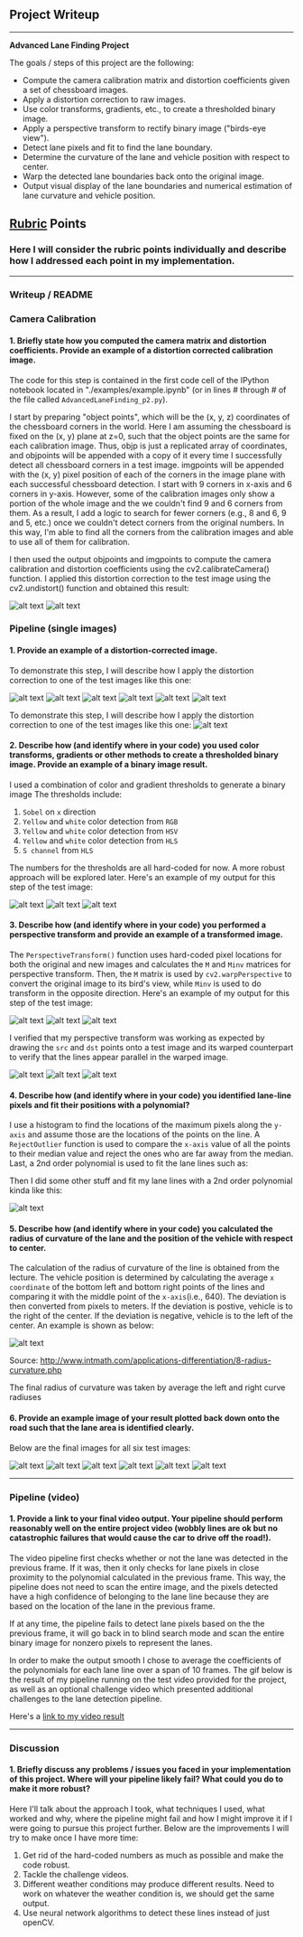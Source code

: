 ## Project Writeup


---

**Advanced Lane Finding Project**

The goals / steps of this project are the following:

* Compute the camera calibration matrix and distortion coefficients given a set of chessboard images.
* Apply a distortion correction to raw images.
* Use color transforms, gradients, etc., to create a thresholded binary image.
* Apply a perspective transform to rectify binary image ("birds-eye view").
* Detect lane pixels and fit to find the lane boundary.
* Determine the curvature of the lane and vehicle position with respect to center.
* Warp the detected lane boundaries back onto the original image.
* Output visual display of the lane boundaries and numerical estimation of lane curvature and vehicle position.

[//]: # (Image References)

[image1]: ./output_images/undistorted1.png "Undistorted1"
[image2]: ./output_images/undistorted2.png "Undistorted2"
[image3]: ./output_images/undistorted3.png "Undistorted3"
[image4]: ./output_images/undistorted4.png "Undistorted4"
[image5]: ./output_images/undistorted5.png "Undistorted5"
[image6]: ./output_images/undistorted6.png "Undistorted6"
[image7]: ./output_images/undistorted7.png "Undistorted7"
[image8]: ./output_images/undistorted8.png "Undistorted8"


[image9]: ./test_images/test1.jpg "Test1"

[image10]: ./output_images/threshold1.png "Threshold1"
[image11]: ./output_images/threshold2.png "Threshold2"
[image12]: ./output_images/threshold3.png "Threshold3"


[image13]: ./output_images/transformed.png "Transform1"
[image14]: ./output_images/transformed2.png "Transform2"
[image15]: ./output_images/transformed3.png "Transform3"


[image16]: ./output_images/linefit1.png "Linefit1"
[image17]: ./output_images/linefit2.png "Linefit2"


[image18]: ./output_images/final1.png "Final1"
[image19]: ./output_images/final2.png "Final2"
[image20]: ./output_images/final3.png "Final3"
[image21]: ./output_images/final4.png "Final4"
[image22]: ./output_images/final5.png "Final5"
[image23]: ./output_images/final6.png "Final6"


[image24]: ./output_images/tf_binary1.png "Binary1"
[image25]: ./output_images/tf_binary2.png "Binary2"
[image26]: ./output_images/tf_binary3.png "Binary3"


[image27]: ./output_images/lane_line1.png "LaneLine1"
[image28]: ./output_images/lane_line2.png "LaneLine2"
[image29]: ./output_images/lane_line3.png "LaneLine3"



[video1]: ./project_video.mp4 "Video"
[video2]: ./result.mp4 "Video"



## [Rubric](https://review.udacity.com/#!/rubrics/571/view) Points

### Here I will consider the rubric points individually and describe how I addressed each point in my implementation.  

---

### Writeup / README



### Camera Calibration

#### 1. Briefly state how you computed the camera matrix and distortion coefficients. Provide an example of a distortion corrected calibration image.

The code for this step is contained in the first code cell of the IPython notebook located in "./examples/example.ipynb" (or in lines # through # of the file called `AdvancedLaneFinding_p2.py`).  

I start by preparing "object points", which will be the (x, y, z) coordinates of the chessboard corners in the world. Here I am assuming the chessboard is fixed on the (x, y) plane at z=0, such that the object points are the same for each calibration image. Thus, objp is just a replicated array of coordinates, and objpoints will be appended with a copy of it every time I successfully detect all chessboard corners in a test image. imgpoints will be appended with the (x, y) pixel position of each of the corners in the image plane with each successful chessboard detection. I start with 9 corners in x-axis and 6 corners in y-axis. However, some of the calibration images only show a portion of the whole image and the we couldn't find 9 and 6 corners from them. As a result, I add a logic to search for fewer corners (e.g., 8 and 6, 9 and 5, etc.) once we couldn't detect corners from the original numbers. In this way, I'm able to find all the corners from the calibration images and able to use all of them for calibration.

I then used the output objpoints and imgpoints to compute the camera calibration and distortion coefficients using the cv2.calibrateCamera() function. I applied this distortion correction to the test image using the cv2.undistort() function and obtained this result:

![alt text][image1]
![alt text][image2]

### Pipeline (single images)

#### 1. Provide an example of a distortion-corrected image.

To demonstrate this step, I will describe how I apply the distortion correction to one of the test images like this one:

![alt text][image3]
![alt text][image4]
![alt text][image5]
![alt text][image6]
![alt text][image7]
![alt text][image8]

To demonstrate this step, I will describe how I apply the distortion correction to one of the test images like this one:
![alt text][image9]



#### 2. Describe how (and identify where in your code) you used color transforms, gradients or other methods to create a thresholded binary image.  Provide an example of a binary image result.

I used a combination of color and gradient thresholds to generate a binary image  The thresholds include:

 1. `Sobel` on `x` direction
 2. `Yellow` and `white` color detection from `RGB`
 3. `Yellow` and `white` color detection from `HSV`
 4. `Yellow` and `white` color detection from `HLS`
 5. `S channel` from `HLS`

The numbers for the thresholds are all hard-coded for now. A more robust approach will be explored later. Here's an example of my output for this step of the test image:

![alt text][image10]
![alt text][image11]
![alt text][image12]

#### 3. Describe how (and identify where in your code) you performed a perspective transform and provide an example of a transformed image.

 The `PerspectiveTransform()` function uses hard-coded pixel locations for both the original and new images and calculates the `M` and `Minv` matrices for perspective transform. Then, the `M` matrix is used by `cv2.warpPerspective` to convert the original image to its bird's view, while `Minv` is used to do transform in the opposite direction. Here's an example of my output for this step of the test image:

![alt text][image13]
![alt text][image14]
![alt text][image15]





I verified that my perspective transform was working as expected by drawing the `src` and `dst` points onto a test image and its warped counterpart to verify that the lines appear parallel in the warped image.

![alt text][image24]
![alt text][image25]
![alt text][image26]



#### 4. Describe how (and identify where in your code) you identified lane-line pixels and fit their positions with a polynomial?


I use a histogram to find the locations of the maximum pixels along the `y-axis` and assume those are the locations of the points on the line. A `RejectOutlier` function is used to compare the `x-axis` value of all the points to their median value and reject the ones who are far away from the median. Last, a 2nd order polynomial is used to fit the lane lines such as:


Then I did some other stuff and fit my lane lines with a 2nd order polynomial kinda like this:

![alt text][image17]

#### 5. Describe how (and identify where in your code) you calculated the radius of curvature of the lane and the position of the vehicle with respect to center.



The calculation of the radius of curvature of the line is obtained from the lecture. The vehicle position is determined by calculating the average `x coordinate` of the bottom left and bottom right points of the lines and comparing it with the middle point of the `x-axis`(i.e., 640). The deviation is then converted from pixels to meters. If the deviation is postive, vehicle is to the right of the center. If the deviation is negative, vehicle is to the left of the center. An example is shown as below:

![alt text][image16]


Source: http://www.intmath.com/applications-differentiation/8-radius-curvature.php


The final radius of curvature was taken by average the left and right curve radiuses


#### 6. Provide an example image of your result plotted back down onto the road such that the lane area is identified clearly.

 Below are the final images for all six test images:

![alt text][image18]
![alt text][image19]
![alt text][image20]
![alt text][image21]
![alt text][image22]
![alt text][image23]



---

### Pipeline (video)

#### 1. Provide a link to your final video output.  Your pipeline should perform reasonably well on the entire project video (wobbly lines are ok but no catastrophic failures that would cause the car to drive off the road!).


The video pipeline first checks whether or not the lane was detected in the previous frame. If it was, then it only checks for lane pixels in close proximity to the polynomial calculated in the previous frame. This way, the pipeline does not need to scan the entire image, and the pixels detected have a high confidence of belonging to the lane line because they are based on the location of the lane in the previous frame.

If at any time, the pipeline fails to detect lane pixels based on the the previous frame, it will go back in to blind search mode and scan the entire binary image for nonzero pixels to represent the lanes.

In order to make the output smooth I chose to average the coefficients of the polynomials for each lane line over a span of 10 frames. The gif below is the result of my pipeline running on the test video provided for the project, as well as an optional challenge video which presented additional challenges to the lane detection pipeline.


Here's a [link to my video result](./result.mp4)

---

### Discussion

#### 1. Briefly discuss any problems / issues you faced in your implementation of this project.  Where will your pipeline likely fail?  What could you do to make it more robust?

Here I'll talk about the approach I took, what techniques I used, what worked and why, where the pipeline might fail and how I might improve it if I were going to pursue this project further. Below are the improvements I will try to make once I have more time:
   
 
 1. Get rid of the hard-coded numbers as much as possible and make the code robust.
 2. Tackle the challenge videos.
 3. Different weather conditions may produce different results. Need to work on whatever the weather condition is, we should get the same output.
 4. Use neural network algorithms to detect these lines instead of just openCV.
